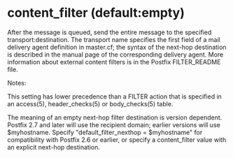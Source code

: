 # content_filter (default:empty) 

 After the message is queued, send the entire message to the
specified transport:destination. The transport name
specifies the first field of a mail delivery agent definition in
master.cf; the syntax of the next-hop destination is described
in the manual page of the corresponding delivery agent.  More
information about external content filters is in the Postfix
FILTER_README file.  

 Notes: 



  This setting has lower precedence than a FILTER action
that is specified in an access(5), header_checks(5) or body_checks(5)
table. 

  The meaning of an empty next-hop filter destination
is version dependent.  Postfix 2.7 and later will use the recipient
domain; earlier versions will use $myhostname.  Specify
"default_filter_nexthop = $myhostname" for compatibility with Postfix
2.6 or earlier, or specify a content_filter value with an explicit
next-hop destination.  




